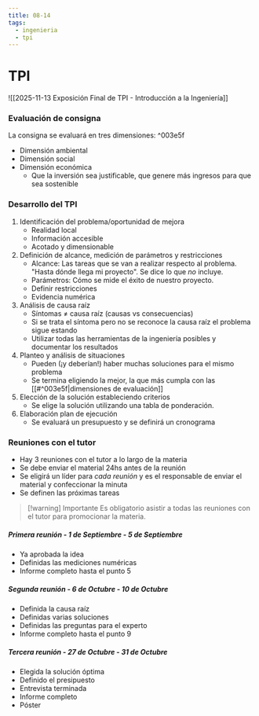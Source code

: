 ```yaml
---
title: 08-14
tags:
  - ingenieria
  - tpi
---
```

# TPI
![[2025-11-13 Exposición Final de TPI - Introducción a la Ingeniería]]
### Evaluación de consigna
La consigna se evaluará en tres dimensiones: ^003e5f
- Dimensión ambiental
- Dimensión social
- Dimensión económica
	- Que la inversión sea justificable, que genere más ingresos para que sea sostenible
### Desarrollo del TPI
1. Identificación del problema/oportunidad de mejora
	- Realidad local
	- Información accesible
	- Acotado y dimensionable
2. Definición de alcance, medición de parámetros y restricciones
	- Alcance: Las tareas que se van a realizar respecto al problema. "Hasta dónde llega mi proyecto". Se dice lo que *no* incluye.
	- Parámetros: Cómo se mide el éxito de nuestro proyecto.
	- Definir restricciones
	- Evidencia numérica
3. Análisis de causa raíz
	- Síntomas $\neq$ causa raíz (causas vs consecuencias)
	- Si se trata el síntoma pero no se reconoce la causa raíz el problema sigue estando
	- Utilizar todas las herramientas de la ingeniería posibles y documentar los resultados
4. Planteo y análisis de situaciones
	- Pueden (¡y deberían!) haber muchas soluciones para el mismo problema
	- Se termina eligiendo la mejor, la que más cumpla con las [[#^003e5f|dimensiones de evaluación]]
5. Elección de la solución estableciendo criterios
	- Se elige la solución utilizando una tabla de ponderación.
6. Elaboración plan de ejecución
	- Se evaluará un presupuesto y se definirá un cronograma
### Reuniones con el tutor
- Hay 3 reuniones con el tutor a lo largo de la materia
- Se debe enviar el material 24hs antes de la reunión
- Se eligirá un líder para *cada reunión* y es el responsable de enviar el material y confeccionar la minuta
- Se definen las próximas tareas

>[!warning] Importante
>Es obligatorio asistir a todas las reuniones con el tutor para promocionar la materia.
##### Primera reunión - 1 de Septiembre - 5 de Septiembre
- Ya aprobada la idea
- Definidas las mediciones numéricas
- Informe completo hasta el punto 5
##### Segunda reunión - 6 de Octubre - 10 de Octubre
- Definida la causa raíz
- Definidas varias soluciones
- Definidas las preguntas para el experto
- Informe completo hasta el punto 9
##### Tercera reunión - 27 de Octubre - 31 de Octubre
- Elegida la solución óptima
- Definido el presipuesto
- Entrevista terminada
- Informe completo
- Póster

